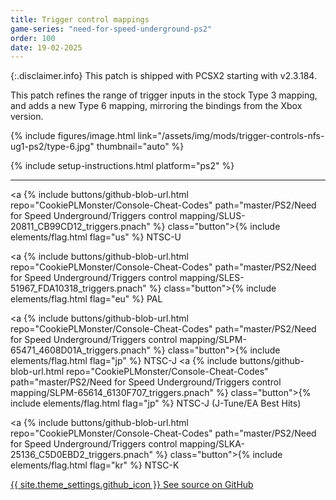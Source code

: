 ```yaml
---
title: Trigger control mappings
game-series: "need-for-speed-underground-ps2"
order: 100
date: 19-02-2025
---
```


{:.disclaimer.info}
This patch is shipped with PCSX2 starting with v2.3.184.

This patch refines the range of trigger inputs in the stock Type 3 mapping, and adds a new Type 6 mapping, mirroring the bindings from the Xbox version.

{% include figures/image.html link="/assets/img/mods/trigger-controls-nfs-ug1-ps2/type-6.jpg" thumbnail="auto" %}

{% include setup-instructions.html platform="ps2" %}

***

<a {% include buttons/github-blob-url.html repo="CookiePLMonster/Console-Cheat-Codes" path="master/PS2/Need for Speed Underground/Triggers control mapping/SLUS-20811_CB99CD12_triggers.pnach" %} class="button">{% include elements/flag.html flag="us" %} NTSC-U</a>

<a {% include buttons/github-blob-url.html repo="CookiePLMonster/Console-Cheat-Codes" path="master/PS2/Need for Speed Underground/Triggers control mapping/SLES-51967_FDA10318_triggers.pnach" %} class="button">{% include elements/flag.html flag="eu" %} PAL</a>

<a {% include buttons/github-blob-url.html repo="CookiePLMonster/Console-Cheat-Codes" path="master/PS2/Need for Speed Underground/Triggers control mapping/SLPM-65471_4608D01A_triggers.pnach" %} class="button">{% include elements/flag.html flag="jp" %} NTSC-J</a>
<a {% include buttons/github-blob-url.html repo="CookiePLMonster/Console-Cheat-Codes" path="master/PS2/Need for Speed Underground/Triggers control mapping/SLPM-65614_6130F707_triggers.pnach" %} class="button">{% include elements/flag.html flag="jp" %} NTSC-J (J-Tune/EA Best Hits)</a>

<a {% include buttons/github-blob-url.html repo="CookiePLMonster/Console-Cheat-Codes" path="master/PS2/Need for Speed Underground/Triggers control mapping/SLKA-25136_C5D0EBD2_triggers.pnach" %} class="button">{% include elements/flag.html flag="kr" %} NTSC-K</a>

<a href="https://github.com/CookiePLMonster/Console-Cheat-Codes/tree/master/PS2/Need%20for%20Speed%20Underground/Triggers%20control%20mapping" class="button github" target="_blank">{{ site.theme_settings.github_icon }} See source on GitHub</a>
